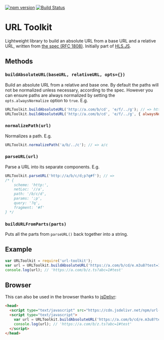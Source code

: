 [![npm version](https://badge.fury.io/js/url-toolkit.svg)](https://badge.fury.io/js/url-toolkit)
[![Build Status](https://travis-ci.org/tjenkinson/url-toolkit.svg?branch=master)](https://travis-ci.org/tjenkinson/url-toolkit)

# URL Toolkit
Lightweight library to build an absolute URL from a base URL and a relative URL, written from [the spec (RFC 1808)](https://tools.ietf.org/html/rfc1808). Initially part of [HLS.JS](https://github.com/dailymotion/hls.js).

## Methods

### `buildAbsoluteURL(baseURL, relativeURL, opts={})`
Build an absolute URL from a relative and base one.
By default the paths will not be normalized unless necessary, according to the spec. However you can ensure paths are always normalized by setting the `opts.alwaysNormalize` option to `true`.
E.g.
```javascript
URLToolkit.buildAbsoluteURL('http://a.com/b/cd', 'e/f/../g'); // => http://a.com/b/e/f/../g
URLToolkit.buildAbsoluteURL('http://a.com/b/cd', 'e/f/../g', { alwaysNormalize: true }); // => http://a.com/b/e/g
```
### `normalizePath(url)`
Normalizes a path.
E.g.
```javascript
URLToolkit.normalizePath('a/b/../c'); // => a/c
```

### `parseURL(url)`
Parse a URL into its separate components.
E.g.
```javascript
URLToolkit.parseURL('http://a/b/c/d;p?q#f'); // =>
/* {
	scheme: 'http:',
	netLoc: '//a',
	path: '/b/c/d',
	params: ';p',
	query: '?q',
	fragment: '#f'
} */
```

### `buildURLFromParts(parts)`
Puts all the parts from `parseURL()` back together into a string.

## Example
```javascript
var URLToolkit = require('url-toolkit');
var url = URLToolkit.buildAbsoluteURL('https://a.com/b/cd/e.m3u8?test=1#something', '../z.ts?abc=1#test');
console.log(url); // 'https://a.com/b/z.ts?abc=1#test'
```

## Browser
This can also be used in the browser thanks to [jsDelivr](https://github.com/jsdelivr/jsdelivr):
```html
<head>
  <script type="text/javascript" src="https://cdn.jsdelivr.net/npm/url-toolkit@2"></script>
  <script type="text/javascript">
    var url = URLToolkit.buildAbsoluteURL('https://a.com/b/cd/e.m3u8?test=1#something', '../z.ts?abc=1#test');
    console.log(url); // 'https://a.com/b/z.ts?abc=1#test'
  </script>
</head>
```
